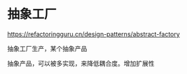 # 抽象工厂

https://refactoringguru.cn/design-patterns/abstract-factory


抽象工厂生产，某个抽象产品

抽象产品，可以被多实现，来降低耦合度。增加扩展性
